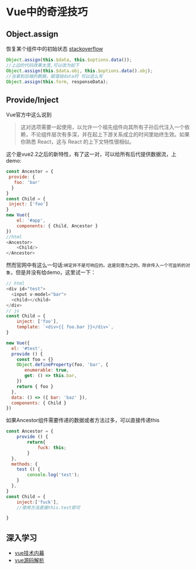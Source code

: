 # Vue中的奇淫技巧

## Object.assign

恢复某个组件中的初始状态
[stackoverflow](https://stackoverflow.com/questions/43643325/resetting-vuejs-data-properties-to-initial-values)

```js
Object.assign(this.$data, this.$options.data());
//上边的代码效果太宽,可以改为如下
Object.assign(this.$data.obj, this.$options.data().obj);
//当拿到后端的数据，赋值给data时 可以这么写
Object.assign(this.form, responseData);
```

## Provide/Inject

Vue官方中这么说到
>这对选项需要一起使用，以允许一个祖先组件向其所有子孙后代注入一个依赖，不论组件层次有多深，并在起上下游关系成立的时间里始终生效。如果你熟悉 React，这与 React 的上下文特性很相似。

这个是vue2.2之后的新特性，有了这一对，可以给所有后代提供数据流，上demo:

```js
const Ancestor = {
 provide: {
   foo: 'bar'
  }
}
const Child = {
 inject: ['foo']
}
new Vue({
	el: '#app', 
 	components: { Child, Ancestor }
})
//html
<Ancestor>
    <Child/>
</Ancestor>

```

然而官网中有这么一句话:`绑定并不是可响应的。这是刻意为之的。除非传入一个可监听的对象`，但是并没有给demo，这里试一下：

```js
// html
<div id="test">
  <input v-model="bar">
  <child></child>  
</div>
// js
const Child = {
	inject: ['foo'],
	template: `<div>{{ foo.bar }}</div>`,
}

new Vue({
  el: '#test',
  provide () {
    const foo = {}
    Object.defineProperty(foo, 'bar', {
       enumerable: true,
       get: () => this.bar,
    })
    return { foo }
  },
  data: () => ({ bar: 'baz' }),
  components: { Child }
})

```
如果Ancestor组件需要传递的数据或者方法过多，可以直接传递this
```js
const Ancestor = {
    provide () {
        return{
            fuck: this;
        }
  },
  methods: {
  	test () {
    	console.log('test');
    }
  },
}
const Child = {
    inject:['fuck'],
    //使用方法直接this.test即可

}
```


## 深入学习
- [vue技术内幕](http://hcysun.me/vue-design/) 
- [vue源码解析](https://ustbhuangyi.github.io/vue-analysis/)